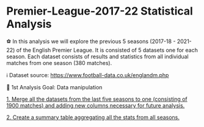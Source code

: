 # Premier-League-2017-22 Statistical Analysis

:soccer: In this analysis we will explore the previous 5 seasons (2017-18 - 2021-22) of the English Premier League. It is consisted of 5 datasets one for each season.
Each dataset consists of results and statistics from all individual matches from one season (380 matches). 

:information_source: Dataset source: https://www.football-data.co.uk/englandm.php

:dart: 1st Analysis Goal: Data manipulation

[1. Merge all the datasets from the last five seasons to one (consisting of 1900 matches) and adding new columns necessary for future analysis.](https://github.com/vasilisangelidis/Premier-League-2017-22-in-progress-/tree/main/1.Data%20Manipulation/1.1%20Combined%20Table%20Creation)

[2. Create a summary table aggregating all the stats from all seasons.](https://github.com/vasilisangelidis/Premier-League-2017-22-in-progress-/tree/main/1.Data%20Manipulation/1.2%20Cumulative%20Table%20Creation)
